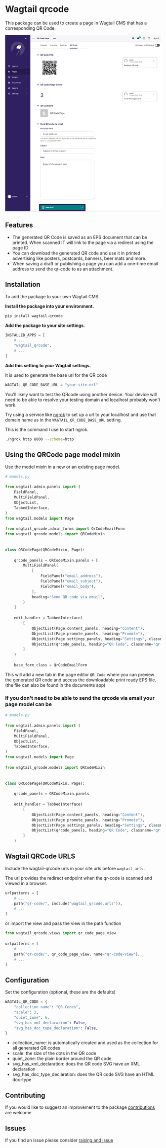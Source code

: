 # Wagtail qrcode

This package can be used to create a page in Wagtail CMS that has a corresponding QR Code.

![Alt text](docs/sample.png?raw=true "Title")

## Features

- The generated QR Code is saved as an EPS document that can be printed. When scanned IT will link to the page via a redirect using the page ID
- You can download the generated QR code and use it in printed advertising like posters, postcards, banners, beer mats and more.
- When saving a draft or publishing a page you can add a one-time email address to send the qr-code to as an attachment.

## Installation

To add the package to your own Wagtail CMS

**Install the package into your environment.**

```bash
pip install wagtail-qrcode
```

**Add the package to your site settings.**

```python
INSTALLED_APPS = [
    # ...
    "wagtail_qrcode",
    # ...
]
```

**Add this setting to your Wagtail settings.**

It is used to generate the base url for the QR code

```python
WAGTAIL_QR_CODE_BASE_URL = "your-site-url"
```

You'll likely want to test the QRcode using another device. Your device will need to be able to resolve your testing domain and localhost probably won't work.

Try using a service like [ngrok](https://ngrok.com/) to set up a url to your localhost and use that domain name as in the `WAGTAIL_QR_CODE_BASE_URL` setting.

This is the command I use to start ngrok.

```bash
./ngrok http 8000 --scheme=http
```

## Using the QRCode page model mixin

Use the model mixin in a new or an existing page model.

```python
# models.py

from wagtail.admin.panels import (
    FieldPanel,
    MultiFieldPanel,
    ObjectList,
    TabbedInterface,
)
from wagtail.models import Page

from wagtail_qrcode.admin_forms import QrCodeEmailForm
from wagtail_qrcode.models import QRCodeMixin


class QRCodePage(QRCodeMixin, Page):

    qrcode_panels = QRCodeMixin.panels + [
        MultiFieldPanel(
            [
                FieldPanel("email_address"),
                FieldPanel("email_subject"),
                FieldPanel("email_body"),
            ],
            heading="Send QR code via email",
        )
    ]

    edit_handler = TabbedInterface(
        [
            ObjectList(Page.content_panels, heading="Content"),
            ObjectList(Page.promote_panels, heading="Promote"),
            ObjectList(Page.settings_panels, heading="Settings", classname="settings"),
            ObjectList(qrcode_panels, heading="QR Code", classname="qr-code"),
        ]
    )

    base_form_class = QrCodeEmailForm
```

This will add a new tab in the page editor `QR Code` where you can preview the generated QR code and access the downloadable print ready EPS file. (the file can also be found in the documents app)

### If you don't need to be able to send the qrcode via email your page model can be

```python
# models.py

from wagtail.admin.panels import (
    FieldPanel,
    MultiFieldPanel,
    ObjectList,
    TabbedInterface,
)
from wagtail.models import Page

from wagtail_qrcode.models import QRCodeMixin


class QRCodePage(QRCodeMixin, Page):

    qrcode_panels = QRCodeMixin.panels

    edit_handler = TabbedInterface(
        [
            ObjectList(Page.content_panels, heading="Content"),
            ObjectList(Page.promote_panels, heading="Promote"),
            ObjectList(Page.settings_panels, heading="Settings", classname="settings"),
            ObjectList(qrcode_panels, heading="QR Code", classname="qr-code"),
        ]
    )
```

## Wagtail QRCode URLS

Include the wagtail-qrcode urls in your site urls before `wagtail_urls`.

The url provides the redirect endpoint when the qr-code is scanned and viewed in a browser.

```python
urlpatterns = [
    # ...
    path("qr-code/", include("wagtail_qrcode.urls")),
    # ...
]
```

or import the view and pass the view in the path function

```python
from wagtail_qrcode.views import qr_code_page_view

urlpatterns = [
    # ...
    path("qr-code/", qr_code_page_view, name="qr-code-view"),
    # ...
]
```

## Configuration

Set the configuration (optional, these are the defaults)

```python
WAGTAIL_QR_CODE = {
    "collection_name": "QR Codes",
    "scale": 3,
    "quiet_zone": 6,
    "svg_has_xml_declaration": False,
    "svg_has_doc_type_declaration": False,
}
```

- collection_name: is automatically created and used as the collection for all generated QR codes
- scale: the size of the dots in the QR code
- quiet_zone: the plain border around the QR code
- svg_has_xml_declaration: does the QR code SVG have an XML declaration
- svg_has_doc_type_declaration: does the QR code SVG have an HTML doc-type

## Contributing

If you would like to suggest an improvement to the package [contributions](docs/contrubute.md) are welcome

## Issues

If you find an issue please consider [raising and issue](https://github.com/nickmoreton/wagtail-qrcode/issues)
